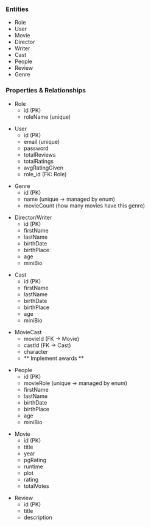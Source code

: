 ### Entities
* Role
* User
* Movie
* Director
* Writer
* Cast
* People
* Review
* Genre

### Properties & Relationships
* Role
  * id (PK)
  * roleName (unique)
- User
  - id (PK)
  - email (unique)
  - password
  - totalReviews
  - totalRatings
  - avgRatingGiven
  - role_id (FK: Role)
* Genre
   * id (PK)
   * name (unique -> managed by enum)
   * movieCount (how many movies have this genre)
- Director/Writer
   - id (PK)
   - firstName
   - lastName
   - birthDate
   - birthPlace
   - age
   - miniBio
* Cast
  * id (PK)
  * firstName
  * lastName
  * birthDate
  * birthPlace
  * age
  * miniBio
- MovieCast
  - movieId (FK -> Movie)
  - castId (FK -> Cast)
  - character 
  - ** Implement awards **
* People
  * id (PK)
  * movieRole (unique -> managed by enum)
  * firstName
  * lastName
  * birthDate
  * birthPlace
  * age
  * miniBio
- Movie
  - id (PK)
  - title 
  - year
  - pgRating
  - runtime
  - plot
  - rating
  - totalVotes
* Review
  * id (PK)
  * title
  * description